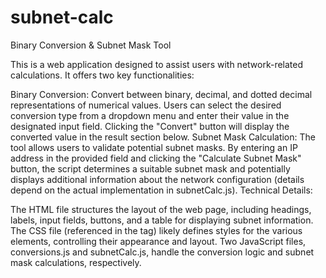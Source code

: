 # subnet-calc

Binary Conversion & Subnet Mask Tool

This is a web application designed to assist users with network-related calculations. It offers two key functionalities:

Binary Conversion: Convert between binary, decimal, and dotted decimal representations of numerical values. Users can select the desired conversion type from a dropdown menu and enter their value in the designated input field. Clicking the "Convert" button will display the converted value in the result section below.
Subnet Mask Calculation: The tool allows users to validate potential subnet masks. By entering an IP address in the provided field and clicking the "Calculate Subnet Mask" button, the script determines a suitable subnet mask and potentially displays additional information about the network configuration (details depend on the actual implementation in subnetCalc.js).
Technical Details:

The HTML file structures the layout of the web page, including headings, labels, input fields, buttons, and a table for displaying subnet information.
The CSS file (referenced in the <link> tag) likely defines styles for the various elements, controlling their appearance and layout.
Two JavaScript files, conversions.js and subnetCalc.js, handle the conversion logic and subnet mask calculations, respectively.
